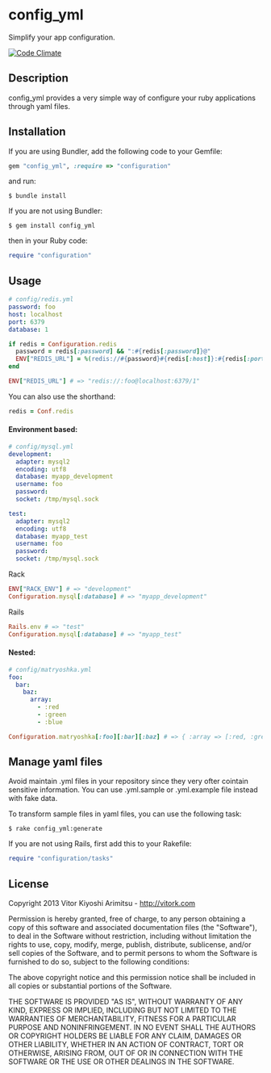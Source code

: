 config_yml
==========

Simplify your app configuration.

[![Code Climate](https://codeclimate.com/github/vitork/config_yml.png)](https://codeclimate.com/github/vitork/config_yml)

Description
-----------

config_yml provides a very simple way of configure your ruby applications through yaml files.

Installation
------------

If you are using Bundler, add the following code to your Gemfile:

```ruby
gem "config_yml", :require => "configuration"
```

and run:

```console
$ bundle install
```

If you are not using Bundler:

```console
$ gem install config_yml
```

then in your Ruby code:

```ruby
require "configuration"
```

Usage
-----

```yaml
# config/redis.yml
password: foo
host: localhost
port: 6379
database: 1
```

```ruby
if redis = Configuration.redis
  password = redis[:password] && ":#{redis[:password]}@"
  ENV["REDIS_URL"] = %(redis://#{password}#{redis[:host]}:#{redis[:port]}/#{redis[:database]})
end

ENV["REDIS_URL"] # => "redis://:foo@localhost:6379/1"
```

You can also use the shorthand:

```ruby
redis = Conf.redis
```

#### Environment based:

```yaml
# config/mysql.yml
development:
  adapter: mysql2
  encoding: utf8
  database: myapp_development
  username: foo
  password:
  socket: /tmp/mysql.sock

test:
  adapter: mysql2
  encoding: utf8
  database: myapp_test
  username: foo
  password:
  socket: /tmp/mysql.sock
```

Rack

```ruby
ENV["RACK_ENV"] # => "development"
Configuration.mysql[:database] # => "myapp_development"
```

Rails

```ruby
Rails.env # => "test"
Configuration.mysql[:database] # => "myapp_test"
```


#### Nested:

```yaml
# config/matryoshka.yml
foo:
  bar:
    baz:
      array:
        - :red
        - :green
        - :blue
```

```ruby
Configuration.matryoshka[:foo][:bar][:baz] # => { :array => [:red, :green, :blue] }
```

Manage yaml files
-----------------

Avoid maintain .yml files in your repository since they very ofter cointain sensitive information. You can use .yml.sample or .yml.example file instead with fake data.

To transform sample files in yaml files, you can use the following task:

```console
$ rake config_yml:generate
```

If you are not using Rails, first add this to your Rakefile:

```ruby
require "configuration/tasks"
```

License
-------

Copyright 2013 Vitor Kiyoshi Arimitsu - http://vitork.com

Permission is hereby granted, free of charge, to any person obtaining a copy
of this software and associated documentation files (the "Software"), to deal
in the Software without restriction, including without limitation the rights
to use, copy, modify, merge, publish, distribute, sublicense, and/or sell
copies of the Software, and to permit persons to whom the Software is
furnished to do so, subject to the following conditions:

The above copyright notice and this permission notice shall be included in
all copies or substantial portions of the Software.

THE SOFTWARE IS PROVIDED "AS IS", WITHOUT WARRANTY OF ANY KIND, EXPRESS OR
IMPLIED, INCLUDING BUT NOT LIMITED TO THE WARRANTIES OF MERCHANTABILITY,
FITNESS FOR A PARTICULAR PURPOSE AND NONINFRINGEMENT. IN NO EVENT SHALL THE
AUTHORS OR COPYRIGHT HOLDERS BE LIABLE FOR ANY CLAIM, DAMAGES OR OTHER
LIABILITY, WHETHER IN AN ACTION OF CONTRACT, TORT OR OTHERWISE, ARISING FROM,
OUT OF OR IN CONNECTION WITH THE SOFTWARE OR THE USE OR OTHER DEALINGS IN
THE SOFTWARE.
